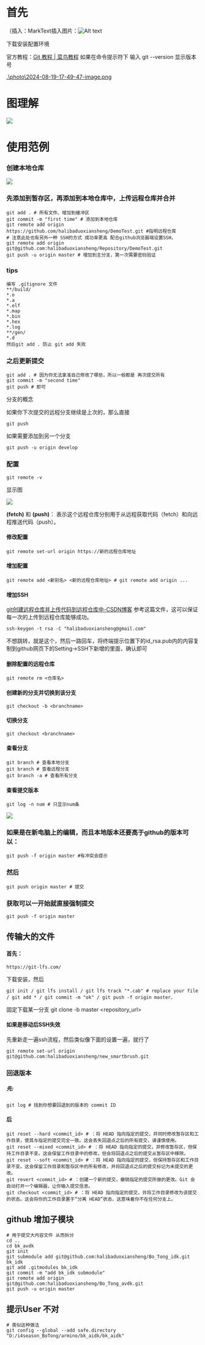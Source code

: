 # 首先

（插入：MarkText插入图片：![Alt text](F:\MarkTextProject\photo\2024-08-23-17-47-10-image.png)

下载安装配置环境

官方教程：[Git 教程 | 菜鸟教程](https://www.runoob.com/git/git-tutorial.html)
如果在命令提示符下 输入  git --version 显示版本号

[.\photo\2024-08-19-17-49-47-image.png]()

# 图理解

![](C:\Users\dell\AppData\Roaming\marktext\images\2024-08-12-19-11-52-image.png)

# 使用范例

### 创建本地仓库

![](F:\MarktextPhoto\2024-08-12-19-39-31-image.png)

### 先添加到暂存区，再添加到本地仓库中，上传远程仓库并合并

```
git add . # 所有文件、增加到缓冲区
git commit -m "first time" # 添加到本地仓库
git remote add origin https://github.com/halibaduoxiansheng/DemoTest.git #指明远程仓库
# 注意此处也有另外一种 SSH的方式 成功率更高 配合github浏览器端设置SSH，
git remote add origin git@github.com:halibaduoxiansheng/Repository/DemoTest.git
git push -u origin master # 增加到主分支，第一次需要密码验证
```

### tips
```
编写 .gitignore 文件
**/build/
*.o
*.a
*.elf
*.map
*.bin
*.hex
*.log
**/gen/
*.d
然后git add . 防止 git add 失败
```

### 之后更新提交

```
git add . # 因为你无法拿准自己修改了哪些，所以一般都是 再次提交所有 
git commit -m "second time"
git push # 即可
```

分支的概念

如果你下次提交的远程分支继续是上次的，那么直接

```
git push
```

如果需要添加到另一个分支

```
git push -u origin develop
```

### 配置

```
git remote -v
```

显示图

![](F:\MarktextPhoto\2024-08-12-20-22-59-image.png)

**(fetch)** 和 **(push)**： 表示这个远程仓库分别用于从远程获取代码（fetch）和向远程推送代码（push）。

#### 修改配置

```
git remote set-url origin https://新的远程仓库地址
```

#### 增加配置

```
git remote add <新别名> <新的远程仓库地址> # git remote add origin ...
```

#### 增加SSH

[git创建远程仓库并上传代码到远程仓库中-CSDN博客](https://blog.csdn.net/liuweixiao520/article/details/78971221)
参考这篇文件，这可以保证每一次的上传到远程仓库能够成功。
```
ssh-keygen -t rsa -C "halibaduoxiansheng@gmail.com"
```
不想跳转，就是这个，然后一路回车，将终端提示位置下的id_rsa.pub内的内容复制到github网页下的Setting->SSH下新增的里面，确认即可

#### 删除配置的远程仓库

```
git remote rm <仓库名>
```

#### 创建新的分支并切换到该分支

```
git checkout -b <branchname>
```

#### 切换分支

```
git checkout <branchname>
```

#### 查看分支

```
git branch # 查看本地分支
git branch # 查看远程分支
git branch -a # 查看所有分支
```

#### 查看提交版本

```
git log -n num # 只显示num条
```

![](F:\MarktextPhoto\2024-08-14-11-56-10-image.png)

### 如果是在新电脑上的编辑，而且本地版本还要高于github的版本可以：
```
git push -f origin master #有冲突会提示
```
### 然后
```
git push origin master # 提交
```
### 获取可以一开始就直接强制提交
```
git push -f origin master
```
## 传输大的文件
#### 首先：
```
https://git-lfs.com/
```
下载安装，然后
```
git init / git lfs install / git lfs track "*.cab" # replace your file / git add * / git commit -m "ok" / git push -f origin master、
```
固定下载某一分支
git clone -b master <repository_url>

#### 如果是移动后SSH失效
先重新走一遍ssh流程，然后类似像下面的设置一遍，就行了
```
git remote set-url origin git@github.com:halibaduoxiansheng/new_smartbrush.git
```
### 回退版本
##### 先:
```
git log # 找到你想要回退到的版本的 commit ID
```
#### 后
```
git reset --hard <commit_id> # ：将 HEAD 指向指定的提交，并同时修改暂存区和工作目录，使其与指定的提交完全一致。这会丢失回退点之后的所有提交，请谨慎使用。
git reset --mixed <commit_id> # ：将 HEAD 指向指定的提交，并修改暂存区，但保持工作目录不变。这会保留工作目录中的修改，但会将回退点之后的提交从暂存区中移除。
git reset --soft <commit_id> # ：将 HEAD 指向指定的提交，但保持暂存区和工作目录不变。这会保留工作目录和暂存区中的所有修改，并将回退点之后的提交标记为未提交的更改。
git revert <commit_id> # ：创建一个新的提交，撤销指定的提交所做的更改。Git 会自动打开一个编辑器，让你输入提交信息。
git checkout <commit_id> # ：将 HEAD 指向指定的提交，并将工作目录修改为该提交的状态。这会将你的工作目录置于“分离 HEAD”状态，这意味着你不在任何分支上。
```


## github 增加子模块
```
# 用于提交大内容文件 从而拆分
cd ..
cd bk_avdk
git init
git submodule add git@github.com:halibaduoxiansheng/Bo_Tong_idk.git bk_idk
git add .gitmodules bk_idk
git commit -m "add bk_idk submodule"
git remote add origin git@github.com:halibaduoxiansheng/Bo_Tong_avdk.git
git push -u origin master
```

## 提示User 不对
```
# 类似这种做法
git config --global --add safe.directory "D:/i4season_BoTong/armino/bk_aidk/bk_aidk" 
```

